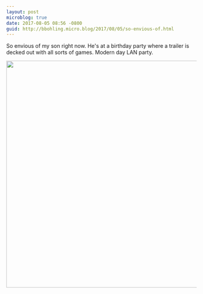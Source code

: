 ```yaml
---
layout: post
microblog: true
date: 2017-08-05 08:56 -0800
guid: http://bbohling.micro.blog/2017/08/05/so-envious-of.html
---
```

So envious of my son right now. He's at a birthday party where a trailer is decked out with all sorts of games. Modern day LAN party.

<img src="http://bbohling.micro.blog/uploads/2017/2be5c2e5d3.jpg" width="600" height="600" style="height: auto" />
